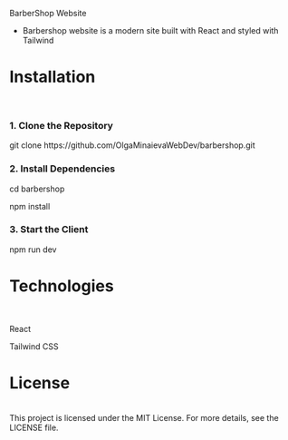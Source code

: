 BarberShop Website
- Barbershop website is a modern site built with React and styled with Tailwind

<h1>Installation</h1>
<br>
<h3>1. Clone the Repository</h3>
<p>git clone https://github.com/OlgaMinaievaWebDev/barbershop.git</p>
<h3>2. Install Dependencies</h3>
<p>cd barbershop</p>
<p>npm install</p>
<h3>3. Start the Client</h3>
<p>npm run dev</p>

<h1>Technologies</h1>
<br>
<p>React</p>
<p>Tailwind CSS</p>

<h1>License</h1>
<br>
This project is licensed under the MIT License. For more details, see the LICENSE file.
